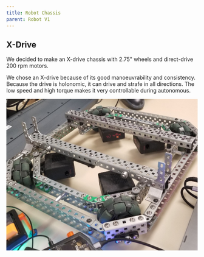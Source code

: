 ```yaml
---
title: Robot Chassis
parent: Robot V1
---
```


## X-Drive

We decided to make an X-drive chassis with 2.75" wheels and direct-drive 200 rpm
motors.

We chose an X-drive because of its good manoeuvrability and consistency. Because
the drive is holonomic, it can drive and strafe in all directions. The low speed
and high torque makes it very controllable during autonomous.

![](images/20201218_095722.jpg)
